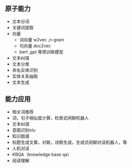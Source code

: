 ## 原子能力
- 文本分词
- 关键词提取
- 向量
	- 词向量 w2vec ,n-gram
	- 句向量 doc2vec
	- bert ,gpt 等预训练模型
- 文本纠错
- 文本分类
- 命名实体识别
- 实体关系抽取
- 文本生成

## 能力应用
- 相关词推荐
- 词，句子相似度计算，检索式闲聊机器人
- 文本纠错
- 意图识别nlu
- 知识图谱
- 标题生成文章，对联，诗歌生成，生成式闲聊对话机器人，等
- 人机对话
- KBQA（knowledge base qa）
- 阅读理解


